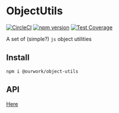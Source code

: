 # ObjectUtils

[![CircleCI](https://circleci.com/gh/hallais/ObjectUtils.svg?style=shield)](https://circleci.com/gh/hallais/ObjectUtils)
[![npm version](https://badge.fury.io/js/%40ourwork%2Fobject-utils.svg)](https://badge.fury.io/js/%40ourwork%2Fobject-utils)
[![Test Coverage](https://api.codeclimate.com/v1/badges/c26150e9f05b1499d21c/test_coverage)](https://codeclimate.com/github/hallais/ObjectUtils/test_coverage)

A set of (simple?) `js` object utilities

## Install

`npm i @ourwork/object-utils`

## API

[Here](https://hallais.github.io/ObjectUtils/)